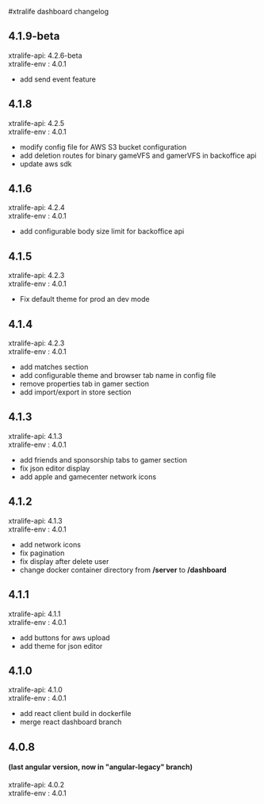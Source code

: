 #xtralife dashboard changelog

## 4.1.9-beta
xtralife-api: 4.2.6-beta </br>
xtralife-env : 4.0.1 </br>

- add send event feature

## 4.1.8
xtralife-api: 4.2.5 </br>
xtralife-env : 4.0.1 </br>

- modify config file for AWS S3 bucket configuration
- add deletion routes for binary gameVFS and gamerVFS in backoffice api
- update aws sdk

## 4.1.6
xtralife-api: 4.2.4 </br>
xtralife-env : 4.0.1 </br>

- add configurable body size limit for backoffice api

## 4.1.5
xtralife-api: 4.2.3 </br>
xtralife-env : 4.0.1 </br>

- Fix default theme for prod an dev mode

## 4.1.4
xtralife-api: 4.2.3 </br>
xtralife-env : 4.0.1 </br>

- add matches section
- add configurable theme and browser tab name in config file
- remove properties tab in gamer section
- add import/export in store section

## 4.1.3
xtralife-api: 4.1.3 </br>
xtralife-env : 4.0.1 </br>

- add friends and sponsorship tabs to gamer section
- fix json editor display
- add apple and gamecenter network icons

## 4.1.2
xtralife-api: 4.1.3 </br>
xtralife-env : 4.0.1 </br>

- add network icons
- fix pagination
- fix display after delete user
- change docker container directory from **/server** to **/dashboard** 

## 4.1.1
xtralife-api: 4.1.1 </br>
xtralife-env : 4.0.1 </br>

- add buttons for aws upload
- add theme for json editor

## 4.1.0
xtralife-api: 4.1.0 </br>
xtralife-env : 4.0.1 </br>

- add react client build in dockerfile
- merge react dashboard branch

## 4.0.8
#### (last angular version, now in "angular-legacy" branch)
xtralife-api: 4.0.2 </br>
xtralife-env : 4.0.1 </br>